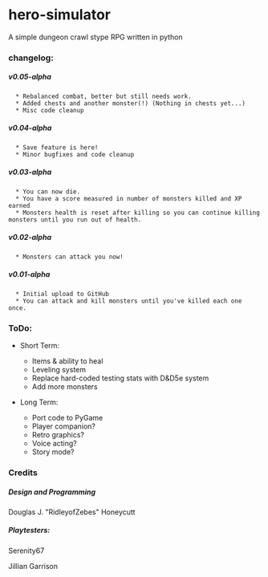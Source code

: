 # hero-simulator
A simple dungeon crawl stype RPG written in python


### changelog:
##### v0.05-alpha
	  * Rebalanced combat, better but still needs work.
	  * Added chests and another monster(!) (Nothing in chests yet...)
	  * Misc code cleanup

##### v0.04-alpha
	  * Save feature is here!
	  * Minor bugfixes and code cleanup
	  
##### v0.03-alpha
	  * You can now die.
	  * You have a score measured in number of monsters killed and XP earned
	  * Monsters health is reset after killing so you can continue killing monsters until you run out of health.
	  
##### v0.02-alpha
	  * Monsters can attack you now!
	  
##### v0.01-alpha
      * Initial upload to GitHub
	  * You can attack and kill monsters until you've killed each one once.
	 
### ToDo:
- Short Term:
  * Items & ability to heal
  * Leveling system
  * Replace hard-coded testing stats with D&D5e system
  * Add more monsters
		
- Long Term:
  * Port code to PyGame
  * Player companion?
  * Retro graphics?
  * Voice acting?
  * Story mode?
  
### Credits

##### Design and Programming

Douglas J. "RidleyofZebes" Honeycutt

##### Playtesters:

Serenity67

Jillian Garrison